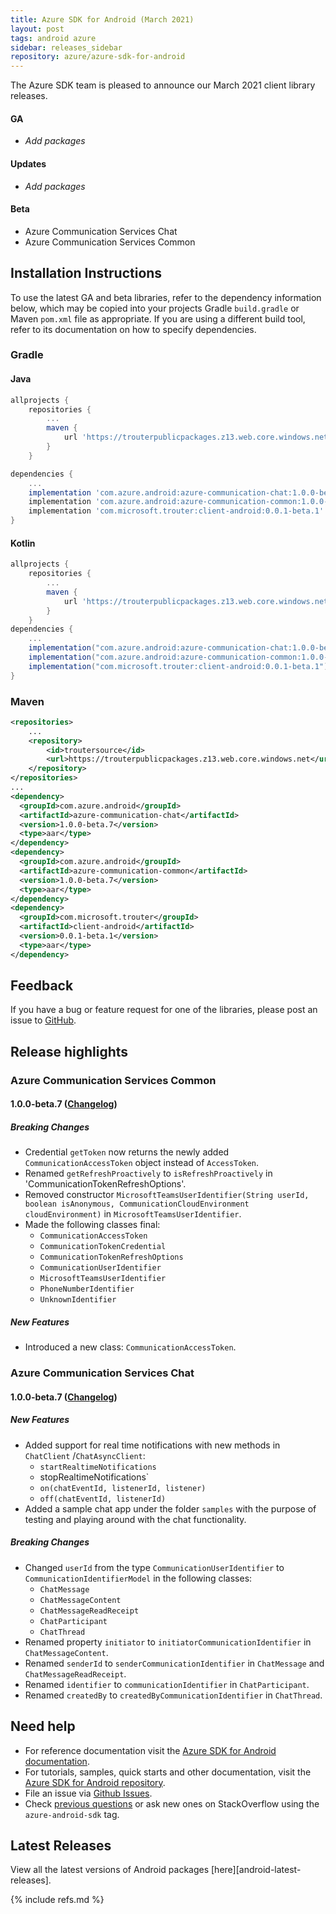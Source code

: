 ```yaml
---
title: Azure SDK for Android (March 2021)
layout: post
tags: android azure
sidebar: releases_sidebar
repository: azure/azure-sdk-for-android
---
```


The Azure SDK team is pleased to announce our March 2021 client library releases.

#### GA

- _Add packages_

#### Updates

- _Add packages_

#### Beta

- Azure Communication Services Chat
- Azure Communication Services Common

## Installation Instructions

To use the latest GA and beta libraries, refer to the dependency information below, which may be copied into your projects Gradle `build.gradle` or Maven `pom.xml` file as appropriate. If you are using a different build tool, refer to its documentation on how to specify dependencies.

### Gradle

#### Java

```gradle
allprojects {
    repositories {
        ...
        maven {
            url 'https://trouterpublicpackages.z13.web.core.windows.net'
        }
    }

dependencies {
    ...
    implementation 'com.azure.android:azure-communication-chat:1.0.0-beta.7'
    implementation 'com.azure.android:azure-communication-common:1.0.0-beta.7'
    implementation 'com.microsoft.trouter:client-android:0.0.1-beta.1'
}
```

#### Kotlin

```gradle
allprojects {
    repositories {
        ...
        maven {
            url 'https://trouterpublicpackages.z13.web.core.windows.net'
        }
    }
dependencies {
    ...
    implementation("com.azure.android:azure-communication-chat:1.0.0-beta.7")
    implementation("com.azure.android:azure-communication-common:1.0.0-beta.7")
    implementation("com.microsoft.trouter:client-android:0.0.1-beta.1")
}
```

### Maven

```xml
<repositories>
    ...
    <repository>
        <id>troutersource</id>
        <url>https://trouterpublicpackages.z13.web.core.windows.net</url>
    </repository>
</repositories>
...
<dependency>
  <groupId>com.azure.android</groupId>
  <artifactId>azure-communication-chat</artifactId>
  <version>1.0.0-beta.7</version>
  <type>aar</type>
</dependency>
<dependency>
  <groupId>com.azure.android</groupId>
  <artifactId>azure-communication-common</artifactId>
  <version>1.0.0-beta.7</version>
  <type>aar</type>
</dependency>
<dependency>
  <groupId>com.microsoft.trouter</groupId>
  <artifactId>client-android</artifactId>
  <version>0.0.1-beta.1</version>
  <type>aar</type>
</dependency>
```

## Feedback

If you have a bug or feature request for one of the libraries, please post an issue to [GitHub](https://github.com/azure/azure-sdk-for-android/issues).

## Release highlights

### Azure Communication Services Common

#### 1.0.0-beta.7 ([Changelog](https://github.com/Azure/azure-sdk-for-android/blob/master/sdk/communication/azure-communication-common/CHANGELOG.md#100-beta7-2021-03-09))

##### Breaking Changes

- Credential `getToken` now returns the newly added `CommunicationAccessToken` object instead of `AccessToken`.
- Renamed `getRefreshProactively` to `isRefreshProactively` in 'CommunicationTokenRefreshOptions'.
- Removed constructor `MicrosoftTeamsUserIdentifier(String userId, boolean isAnonymous, CommunicationCloudEnvironment cloudEnvironment)` in `MicrosoftTeamsUserIdentifier`.
- Made the following classes final:
    - `CommunicationAccessToken`
    - `CommunicationTokenCredential`
    - `CommunicationTokenRefreshOptions`
    - `CommunicationUserIdentifier`
    - `MicrosoftTeamsUserIdentifier`
    - `PhoneNumberIdentifier`
    - `UnknownIdentifier`

##### New Features

- Introduced a new class: `CommunicationAccessToken`.

### Azure Communication Services Chat

#### 1.0.0-beta.7 ([Changelog](https://github.com/Azure/azure-sdk-for-android/blob/master/sdk/communication/azure-communication-chat/CHANGELOG.md#100-beta7-2021-03-09))

##### New Features

- Added support for real time notifications with new methods in `ChatClient` /`ChatAsyncClient`:
    - `startRealtimeNotifications`
    -  stopRealtimeNotifications`
    - `on(chatEventId, listenerId, listener)`
    - `off(chatEventId, listenerId)`
- Added a sample chat app under the folder `samples` with the purpose of testing and playing around with the chat functionality.

##### Breaking Changes

- Changed `userId` from the type `CommunicationUserIdentifier` to `CommunicationIdentifierModel` in the following classes:
    - `ChatMessage`
    - `ChatMessageContent`
    - `ChatMessageReadReceipt`
    - `ChatParticipant`
    - `ChatThread`
- Renamed property `initiator` to `initiatorCommunicationIdentifier` in `ChatMessageContent`.
- Renamed `senderId` to `senderCommunicationIdentifier` in `ChatMessage` and `ChatMessageReadReceipt`.
- Renamed `identifier` to `communicationIdentifier` in `ChatParticipant`.
- Renamed `createdBy` to `createdByCommunicationIdentifier` in `ChatThread`.
  
## Need help

- For reference documentation visit the [Azure SDK for Android documentation](https://azure.github.io/azure-sdk-for-android/).
- For tutorials, samples, quick starts and other documentation, visit the [Azure SDK for Android repository](https://github.com/azure/azure-sdk-for-android/).
- File an issue via [Github Issues](https://github.com/Azure/azure-sdk-for-android/issues/new/choose).
- Check [previous questions](https://stackoverflow.com/questions/tagged/azure-android-sdk) or ask new ones on
 StackOverflow using the `azure-android-sdk` tag.

## Latest Releases

View all the latest versions of Android packages [here][android-latest-releases].

{% include refs.md %}
